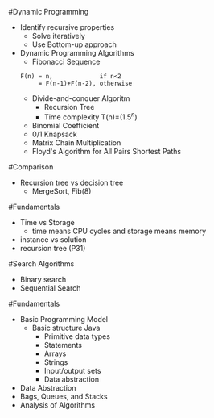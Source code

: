 #Dynamic Programming
- Identify recursive properties
  - Solve iteratively
  - Use Bottom-up approach
- Dynamic Programming Algorithms
  - Fibonacci Sequence
  ```
  F(n) = n,             if n<2
       = F(n-1)+F(n-2), otherwise
  ```
    - Divide-and-conquer Algoritm
      - Recursion Tree
      - Time complexity T(n)=$(1.5^n)$
  - Binomial Coefficient
  - 0/1 Knapsack
  - Matrix Chain Multiplication
  - Floyd's Algorithm for All Pairs Shortest Paths


#Comparison
- Recursion tree vs decision tree
  - MergeSort, Fib(8)

#Fundamentals
- Time vs Storage
  - time means CPU cycles and storage means memory
- instance vs solution
- recursion tree (P31)


#Search Algorithms
- Binary search
- Sequential Search


#Fundamentals
- Basic Programming Model
  - Basic structure Java
    - Primitive data types
    - Statements
    - Arrays
    - Strings
    - Input/output sets
    - Data abstraction
- Data Abstraction
- Bags, Queues, and Stacks
- Analysis of Algorithms

